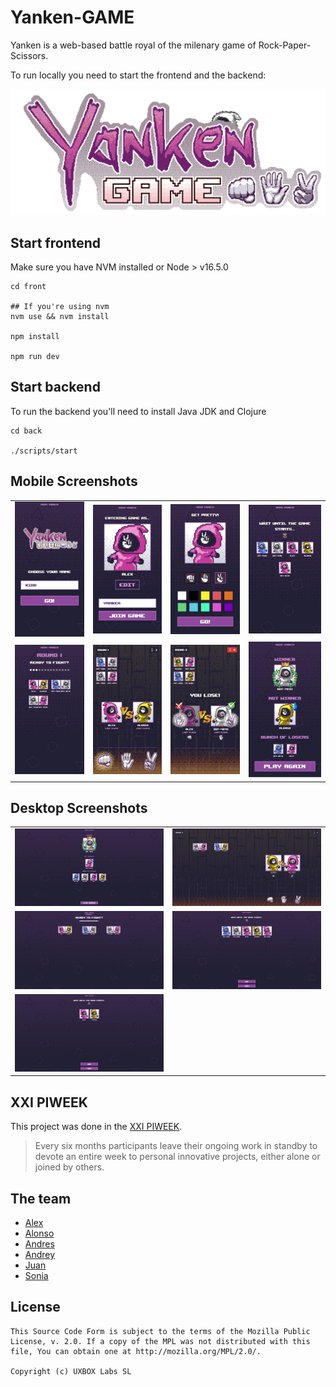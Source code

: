 # Yanken-GAME

Yanken is a web-based battle royal of the milenary game of Rock-Paper-Scissors.

To run locally you need to start the frontend and the backend:

![](https://raw.githubusercontent.com/PIWEEK/yanken-game/main/front/src/lib/images/yanken-live.gif)

## Start frontend

Make sure you have NVM installed or Node > v16.5.0

```
cd front

## If you're using nvm
nvm use && nvm install

npm install

npm run dev
```

## Start backend

To run the backend you'll need to install Java JDK and Clojure

```
cd back

./scripts/start
```

## Mobile Screenshots

<table>
  <tr>
    <td>
      <img src="https://raw.githubusercontent.com/PIWEEK/yanken-game/main/screens/mobile1.jpeg">
    </td>
    <td>
      <img src="https://raw.githubusercontent.com/PIWEEK/yanken-game/main/screens/mobile2.jpeg">
    </td>
    <td>
      <img src="https://raw.githubusercontent.com/PIWEEK/yanken-game/main/screens/mobile3.jpeg">
    </td>
    <td>
      <img src="https://raw.githubusercontent.com/PIWEEK/yanken-game/main/screens/mobile4.jpeg">
    </td>
  </tr> 
  <tr>
    <td>
      <img src="https://raw.githubusercontent.com/PIWEEK/yanken-game/main/screens/mobile5.jpeg">
    </td>
    <td>
      <img src="https://raw.githubusercontent.com/PIWEEK/yanken-game/main/screens/mobile6.jpeg">
    </td>
    <td>
      <img src="https://raw.githubusercontent.com/PIWEEK/yanken-game/main/screens/mobile7.jpeg">
    </td>
    <td>
      <img src="https://raw.githubusercontent.com/PIWEEK/yanken-game/main/screens/mobile8.jpeg">
    </td>
  </tr> 
</table>


## Desktop Screenshots

<table>
  <tr>
    <td>
      <img src="https://raw.githubusercontent.com/PIWEEK/yanken-game/main/screens/desktop1.png">
    </td>
    <td>
      <img src="https://raw.githubusercontent.com/PIWEEK/yanken-game/main/screens/desktop2.png">
    </td>
  </tr> 
  <tr>
    <td>
      <img src="https://raw.githubusercontent.com/PIWEEK/yanken-game/main/screens/desktop3.png">
    </td>
    <td>
      <img src="https://raw.githubusercontent.com/PIWEEK/yanken-game/main/screens/desktop4.png">
    </td>
  </tr> 
  <tr>
    <td>
      <img src="https://raw.githubusercontent.com/PIWEEK/yanken-game/main/screens/desktop5.png">
    </td>
  </tr> 
</table>

## XXI PIWEEK

This project was done in the [XXI PIWEEK](https://piweek.com/).

> Every six months participants leave their ongoing work in standby to devote an entire week to personal innovative projects, either alone or joined by others.

## The team

- [Alex](https://github.com/superalex)
- [Alonso](https://github.com/alotor)
- [Andres](https://github.com/myfunnyandy)
- [Andrey](https://github.com/niwinz)
- [Juan](https://github.com/elhombretecla)
- [Sonia](https://twitter.com/sonisl)

## License

```
This Source Code Form is subject to the terms of the Mozilla Public
License, v. 2.0. If a copy of the MPL was not distributed with this
file, You can obtain one at http://mozilla.org/MPL/2.0/.

Copyright (c) UXBOX Labs SL
```
